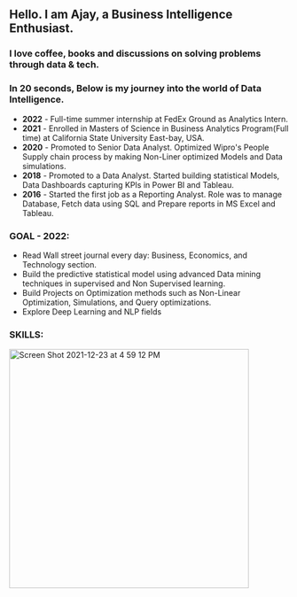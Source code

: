 ## Hello. I am Ajay, a Business Intelligence Enthusiast. 
### I love coffee, books and discussions on solving problems through data & tech.

### In 20 seconds, Below is my journey into the world of Data Intelligence.
- **2022** - Full-time summer internship at FedEx Ground as Analytics Intern.
- **2021** - Enrolled in Masters of Science in Business Analytics Program(Full time) at California State University East-bay, USA.
- **2020** - Promoted to Senior Data Analyst. Optimized Wipro's People Supply chain process by making Non-Liner optimized Models and Data simulations.
- **2018** - Promoted to a Data Analyst. Started building statistical Models, Data Dashboards capturing KPIs in Power BI and Tableau.
- **2016** - Started the first job as a Reporting Analyst. Role was to manage Database, Fetch data using SQL and Prepare reports in MS Excel and Tableau.

### GOAL - 2022:
- Read Wall street journal every day: Business, Economics, and Technology section.
- Build the predictive statistical model using advanced Data mining techniques in supervised and Non Supervised learning.
- Build Projects on Optimization methods such as Non-Linear Optimization, Simulations, and Query optimizations.
- Explore Deep Learning and NLP fields

### SKILLS:

<img width="432" alt="Screen Shot 2021-12-23 at 4 59 12 PM" src="https://user-images.githubusercontent.com/64645859/147303409-f36a86dc-2b26-41d8-8ee2-93ea3193059b.png">




